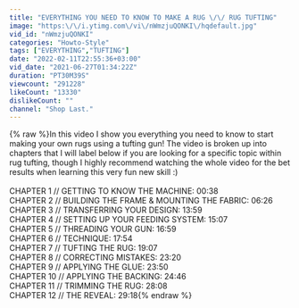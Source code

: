 ```yaml
---
title: "EVERYTHING YOU NEED TO KNOW TO MAKE A RUG \/\/ RUG TUFTING"
image: "https:\/\/i.ytimg.com\/vi\/nWmzjuQONKI\/hqdefault.jpg"
vid_id: "nWmzjuQONKI"
categories: "Howto-Style"
tags: ["EVERYTHING","TUFTING"]
date: "2022-02-11T22:55:36+03:00"
vid_date: "2021-06-27T01:34:22Z"
duration: "PT30M39S"
viewcount: "291228"
likeCount: "13330"
dislikeCount: ""
channel: "Shop Last."
---
```

{% raw %}In this video I show you everything you need to know to start making your own rugs using a tufting gun! The video is broken up into chapters that I will label below if you are looking for a specific topic within rug tufting, though I highly recommend watching the whole video for the bet results when learning this very fun new skill :)<br /><br />CHAPTER 1 // GETTING TO KNOW THE MACHINE: 00:38<br />CHAPTER 2 // BUILDING THE FRAME &amp; MOUNTING THE FABRIC: 06:26<br />CHAPTER 3 // TRANSFERRING  YOUR DESIGN: 13:59<br />CHAPTER 4 // SETTING UP YOUR FEEDING SYSTEM: 15:07<br />CHAPTER 5 // THREADING YOUR GUN: 16:59<br />CHAPTER 6 // TECHNIQUE: 17:54<br />CHAPTER 7 // TUFTING THE RUG: 19:07<br />CHAPTER 8 // CORRECTING MISTAKES: 23:20<br />CHAPTER 9 // APPLYING THE GLUE: 23:50<br />CHAPTER 10 // APPLYING THE BACKING: 24:46<br />CHAPTER 11 // TRIMMING THE RUG: 28:08<br />CHAPTER 12 // THE REVEAL: 29:18{% endraw %}
